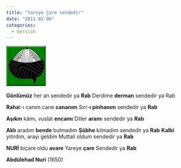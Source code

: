 ```yaml
---
title: "Yareye Çare sendedir"
date: "2011-02-06"
categories: 
  - Dervish
---
```


[![hex6.JPG](../uploads/2011/02/hex6-2.JPG)](../uploads/2011/02/hex6-2.jpg "hex6.JPG")

**Gönlümüz** her an sendedir ya **Rab** Derdime **derman** sendedir ya Rab

**Raha**t-ı canım cane **cananım** Sırr-**ı pinhanım** sendedir ya **Rab**

**Aşıkın** kâmı, vuslat **encamı** Diller **aram**ı sendedir ya **Rab**

**Aklı** aradım **bende** bulmadım **Şübhe** kılmadım sendedir ya **Rab** **Kalbi** yitirdim, arayı geldim Muttali oldum sendedir ya **Rab**

**NURİ** biçare oldu **avare** Yareye **çare** Sendedir ya **Rab**

**Abdülehad Nuri** (1650)

